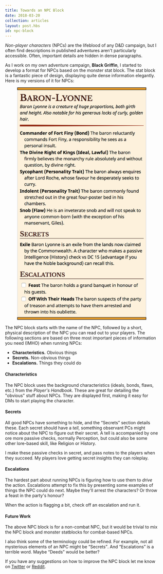 ```yaml
---
title: Towards an NPC Block
date: 2018-03-20
collection: articles
layout: post.hbs
id: npc-block
---
```

<p><em>Non-player characters</em> (NPCs) are the lifeblood of any D&amp;D campaign, but I often find descriptions in published adventures aren't particularly accessible. Often, important details are hidden in dense paragraphs.</p>

<p>As I work on my own adventure campaign, <strong>Black Griffin</strong>, I started to develop a format for NPCs based on the monster stat block. The stat block is a fantastic piece of design, displaying quite dense information elegantly. Here is my versions of it for NPCs:</p>

<figure id="example-npc-block" class="illustration">
  <img src="images/npc-block.png" alt="Example NPC block">
</figure>

<p>The NPC block starts with the name of the NPC, followed by a short, physical description of the NPC you can read out to your players. The following sections are based on three most important pieces of information you need (IMHO) when running NPCs:</p>

<ul>
  <li><strong>Characteristics.</strong> Obvious things</li>
  <li><strong>Secrets.</strong> Non-obvious things</li>
  <li><strong>Escalations.</strong> Things they could do</li>
</ul>

<h4>Characteristics</h4>

<p>The NPC block uses the background characteristics (ideals, bonds, flaws, etc.) from the <em>Player's Handbook</em>. These are great for detailing the "obvious" stuff about NPCs. They are displayed first, making it easy for DMs to start playing the character.</p>

<h4>Secrets</h4>

<p>All good NPCs have something to hide, and the <q>Secrets</q> section details these. Each secret should have a <em>tell</em>, something observant PCs might notice about the NPC to figure out their secret. A tell is accompanied by one ore more passive checks, normally Perception, but could also be some other lore-based skill, like Religion or History.</p>

<p>I make these passive checks in secret, and pass notes to the players when they succeed. My players love getting secret insights they can roleplay.</p>

<h4>Escalations</h4>

<p>The hardest part about running NPCs is figuring how to use them to <em>drive</em> the action. Escalations attempt to fix this by presenting some examples of things the NPC could do next. Maybe they'll arrest the characters? Or throw a feast in the party's honour?</p>

<p>When the action is flagging a bit, check off an escalation and run it.</p>

<h4>Future Work</h4>

<p>The above NPC block is for a non-combat NPC, but it would be trivial to mix the NPC block and monster statblocks for combat-based NPCs.</p>

<p>I also think some of the terminology could be refined. For example, not all mysterious elements of an NPC might be <q>Secrets</q>. And <q>Escalations</q> is a terrible word. Maybe <q>Deeds</q> would be better?</p>

<p>If you have any suggestions on how to improve the NPC block let me know on <a href="https://twitter.com/grislyeye/status/976139172267397120">Twitter</a> or <a href="https://www.reddit.com/r/UnearthedArcana/comments/85tqi8/proof_of_concept_stat_block_for_npcs/">Reddit</a>.</p>
